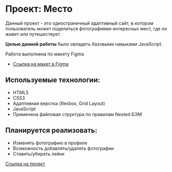 # Проект: Место

Данный проект - это одностраничный адаптивный сайт, в котором пользователь может поделиться фотографиями интересных мест, где он живет или путешествует.

**Целью данной работы** было овладеть базовыми навыками JavaScript.

Работа выполнена по макету Figma

* [Ссылка на макет в Figma](https://www.figma.com/file/2cn9N9jSkmxD84oJik7xL7/JavaScript.-Sprint-4?node-id=0%3A1)

## Используемые технологии:
* HTML5
* CSS3
* Адаптивная верстка (flexbox, Grid Layout)
* JavaScript
* Применена файловая структура по правилам Nested БЭМ

## Планируется реализовать:
* Изменять фотографию в профиле
* Возможность добавлять/удалять фотографии
* Ставить/убирать лайки

[Ссылка на проект](https://elena-zinchenko.github.io/mesto/index.html)
